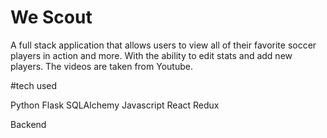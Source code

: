 # We Scout

A full stack application that allows users to view all of their favorite soccer players in action and more.  With the ability to edit stats and add new players.  The videos are taken from Youtube.


#tech used

Python
Flask
SQLAlchemy
Javascript
React
Redux  

Backend
